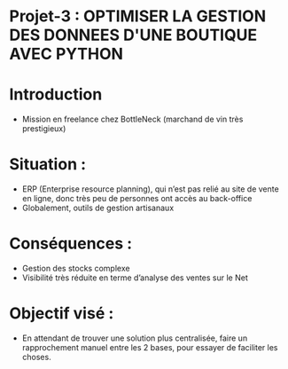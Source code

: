 # Projet-3 : OPTIMISER LA GESTION DES DONNEES D'UNE BOUTIQUE AVEC PYTHON

# Introduction 

- Mission en freelance chez BottleNeck (marchand de vin très prestigieux)

# Situation : 

- ERP (Enterprise resource planning), qui n’est pas relié au site de vente en ligne, donc très peu de personnes ont accès au back-office
- Globalement, outils de gestion artisanaux

# Conséquences : 

- Gestion des stocks complexe 
- Visibilité très réduite en terme d’analyse des ventes sur le Net
  
# Objectif visé :

- En attendant de trouver une solution plus centralisée, faire un rapprochement manuel entre les 2 bases, pour essayer de faciliter les choses. 

